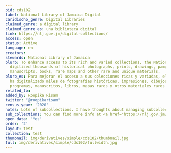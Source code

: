 ```yaml
---
pid: cds102
label: National Library of Jamaica Digital
caridischo_genre: Digital Libraries
claimed_genre: a digital library
claimed_genre_es: una biblioteca digital
link: https://nlj.gov.jm/digital-collections/
access: open
status: Active
language: en
creators:
stewards: National Library of Jamaica
blurb: To enhance access to its rich and varied collections, the National NLJ has
  digitized thousands of historical photographs, prints, drawings, pamphlets, programmes,
  manuscripts, books, rare maps and other rare and unique materials.
blurb_es: Para mejorar el acceso a sus colecciones ricas y variadas, el NLJ nacional
  ha digitalizado miles de fotografías históricas, impresiones, dibujos, folletos,
  programas, manuscritos, libros, mapas raros y otros materiales raros y únicos.
related_to:
added_by: Roopika Risam
twitter: "@roopikarisam"
census_year: '2020'
notes: Lots of subcollections. I have thoughts about managing subcollections
sub_collections: You can find more info at <a href="https://nlj.gov.jm/digital-collections/">test</a>
open_data: 'Yes'
order: '2'
layout: test
collection: test
thumbnail: img/derivatives/simple/cds102/thumbnail.jpg
full: img/derivatives/simple/cds102/fullwidth.jpg
---
```

